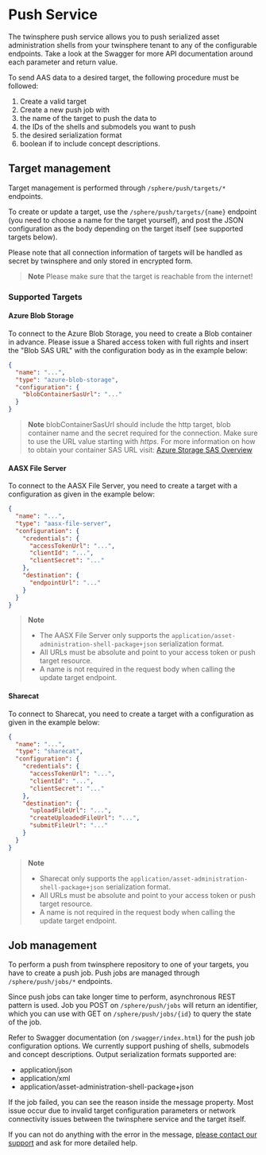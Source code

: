 # Push Service

The twinsphere push service allows you to push serialized asset administration shells
from your twinsphere tenant to any of the configurable endpoints.
Take a look at the Swagger for more API documentation around each parameter and return value.

To send AAS data to a desired target, the following procedure must be followed:

1. Create a valid target 
2. Create a new push job with
  1. the name of the target to push the data to
  2. the IDs of the shells and submodels you want to push
  3. the desired serialization format
  4. boolean if to include concept descriptions.


## Target management

Target management is performed through `/sphere/push/targets/*` endpoints.

To create or update a target, use the `/sphere/push/targets/{name}` endpoint
(you need to choose a name for the target yourself), and post the JSON configuration
as the body depending on the target itself (see supported targets below).

Please note that all connection information of targets will be handled as secret by twinsphere and only stored in encrypted form.

> **Note**
> Please make sure that the target is reachable from the internet!

### Supported Targets

#### Azure Blob Storage

To connect to the Azure Blob Storage, you need to create a Blob container in advance.
Please issue a Shared access token with full rights and insert the "Blob SAS URL" with
the configuration body as in the example below:

```json
{
  "name": "...",
  "type": "azure-blob-storage",
  "configuration": {
    "blobContainerSasUrl": "..."
  }
}
```

> **Note**
> blobContainerSasUrl should include the http target, blob container name and the secret
> required for the connection. Make sure to use the URL value starting with *https*.
> For more information on how to obtain your container SAS URL
> visit: [Azure Storage SAS Overview](https://learn.microsoft.com/en-us/azure/storage/common/storage-sas-overview)


#### AASX File Server

To connect to the AASX File Server, you need to create a target with a configuration as given in the example below:

```json
{
  "name": "...",
  "type": "aasx-file-server",
  "configuration": {
    "credentials": {
      "accessTokenUrl": "...",
      "clientId": "...",
      "clientSecret": "..."
    },
    "destination": {
      "endpointUrl": "..."
    }
  }
}
```

> **Note**
>
> - The AASX File Server only supports the `application/asset-administration-shell-package+json` serialization format.
> - All URLs must be absolute and point to your access token or push target resource.
> - A name is not required in the request body when calling the update target endpoint.

#### Sharecat

To connect to Sharecat, you need to create a target with a configuration as given in the example below:

```json
{
  "name": "...",
  "type": "sharecat",
  "configuration": {
    "credentials": {
      "accessTokenUrl": "...",
      "clientId": "...",
      "clientSecret": "..."
    },
    "destination": {
      "uploadFileUrl": "...",
      "createUploadedFileUrl": "...",
      "submitFileUrl": "..."
    }
  }
}
```

> **Note**
>
> - Sharecat only supports the `application/asset-administration-shell-package+json` serialization format.
> - All URLs must be absolute and point to your access token or push target resource.
> - A name is not required in the request body when calling the update target endpoint.

## Job management

To perform a push from twinsphere repository to one of your targets, you have to create a push job.
Push jobs are managed through `/sphere/push/jobs/*` endpoints.

Since push jobs can take longer time to perform, asynchronous REST pattern is used.
Job you POST on `/sphere/push/jobs` will return an identifier, which you can use
with GET on `/sphere/push/jobs/{id}` to query the state of the job.

Refer to Swagger documentation (on `/swagger/index.html`) for the push job configuration options.
We currently support pushing of shells, submodels and concept descriptions. Output serialization
formats supported are:

- application/json
- application/xml
- application/asset-administration-shell-package+json

If the job failed, you can see the reason inside the message property.
Most issue occur due to invalid target configuration parameters or
network connectivity issues between the twinsphere service and the target itself.

If you can not do anything with the error in the message,
[please contact our support](contact.md) and ask for more detailed help.
